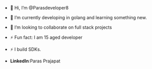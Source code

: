 - 👋 Hi, I’m @Parasdeveloper8
- 🌱 I’m currently  developing in golang and learning something new.
- 💞️ I’m looking to collaborate on full stack projects
- ⚡ Fun fact: I am 15 aged developer
- ⚡ I build SDKs.

- __LinkedIn__:Paras Prajapat
<!---
Parasdeveloper8/Parasdeveloper8 is a ✨ special ✨ repository because its `README.md` (this file) appears on your GitHub profile.
--->

